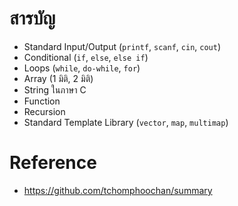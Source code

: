 # สารบัญ

* Standard Input/Output (`printf`, `scanf`, `cin`, `cout`)
* Conditional (`if`, `else`, `else if`)
* Loops (`while`, `do-while`, `for`)
* Array (1 มิติ, 2 มิติ)
* String ในภาษา C
* Function
* Recursion
* Standard Template Library (`vector`, `map`, `multimap`)

# Reference

* https://github.com/tchomphoochan/summary

  
